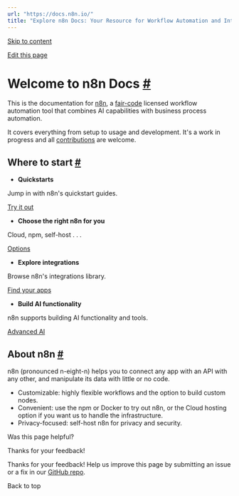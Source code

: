 ```yaml
---
url: "https://docs.n8n.io/"
title: "Explore n8n Docs: Your Resource for Workflow Automation and Integrations | n8n Docs "
---
```


[Skip to content](https://docs.n8n.io/#welcome-to-n8n-docs)

[Edit this page](https://github.com/n8n-io/n8n-docs/edit/main/docs/index.md "Edit this page")

# Welcome to n8n Docs [\#](https://docs.n8n.io/\#welcome-to-n8n-docs "Permanent link")

This is the documentation for [n8n](https://n8n.io/), a [fair-code](https://faircode.io/) licensed workflow automation tool that combines AI capabilities with business process automation.

It covers everything from setup to usage and development. It's a work in progress and all [contributions](https://docs.n8n.io/help-community/contributing/) are welcome.

## Where to start [\#](https://docs.n8n.io/\#where-to-start "Permanent link")

- **Quickstarts**

Jump in with n8n's quickstart guides.

[Try it out](https://docs.n8n.io/try-it-out/)

- **Choose the right n8n for you**

Cloud, npm, self-host . . .

[Options](https://docs.n8n.io/choose-n8n/)

- **Explore integrations**

Browse n8n's integrations library.

[Find your apps](https://docs.n8n.io/integrations/)

- **Build AI functionality**

n8n supports building AI functionality and tools.

[Advanced AI](https://docs.n8n.io/advanced-ai/)


## About n8n [\#](https://docs.n8n.io/\#about-n8n "Permanent link")

n8n (pronounced n-eight-n) helps you to connect any app with an API with any other, and manipulate its data with little or no code.

- Customizable: highly flexible workflows and the option to build custom nodes.
- Convenient: use the npm or Docker to try out n8n, or the Cloud hosting option if you want us to handle the infrastructure.
- Privacy-focused: self-host n8n for privacy and security.

Was this page helpful?






Thanks for your feedback!






Thanks for your feedback! Help us improve this page by submitting an issue or a fix in our [GitHub repo](https://github.com/n8n-io/n8n-docs).


Back to top